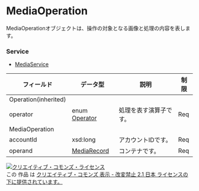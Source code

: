 # MediaOperation
MediaOperationオブジェクトは、操作の対象となる画像と処理の内容を表します。
### Service
+ [MediaService](../services/MediaService.md)

| フィールド | データ型 | 説明 | 制限 | 
|---|---|---|---|
| Operation(inherited)||||
| operator| enum <a href="./Operator.md">Operator</a>| 処理を表す演算子です。| Req |
| MediaOperation||||
| accountId| xsd:long| アカウントIDです。| Req |
| operand| <a href="MediaRecord.md">MediaRecord</a>| コンテナです。| Req |
<a rel="license" href="http://creativecommons.org/licenses/by-nd/2.1/jp/"><img alt="クリエイティブ・コモンズ・ライセンス" style="border-width:0" src="https://i.creativecommons.org/l/by-nd/2.1/jp/88x31.png" /></a><br />この 作品 は <a rel="license" href="http://creativecommons.org/licenses/by-nd/2.1/jp/">クリエイティブ・コモンズ 表示 - 改変禁止 2.1 日本 ライセンスの下に提供されています。</a>
